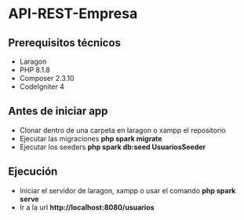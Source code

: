 # API-REST-Empresa

## Prerequisitos técnicos

* Laragon
* PHP  8.1.8
* Composer 2.3.10
* CodeIgniter 4

## Antes de iniciar app

* Clonar dentro de una carpeta en laragon o xampp el repositorio
* Ejecutar las migraciones __php spark migrate__
* Ejecutar los seeders __php spark db:seed UsuariosSeeder__

## Ejecución

* Iniciar el servidor de laragon, xampp o usar el comando __php spark serve__
* Ir a la url __http://localhost:8080/usuarios__
